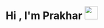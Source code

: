 <h1 align="center">Hi , I'm Prakhar <img src="https://media.giphy.com/media/hvRJCLFzcasrR4ia7z/giphy.gif" width="35"></h1>

